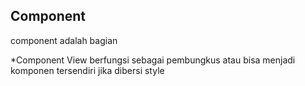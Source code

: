 ## Component
component adalah bagian

*Component View
berfungsi sebagai pembungkus atau bisa menjadi komponen tersendiri jika dibersi style
